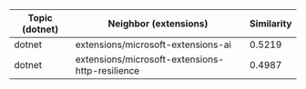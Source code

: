 | Topic (dotnet) | Neighbor (extensions) | Similarity |
|-------------|-------------------|------------|
| dotnet | extensions/microsoft-extensions-ai | 0.5219 |
| dotnet | extensions/microsoft-extensions-http-resilience | 0.4987 |
